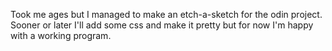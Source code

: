 Took me ages but I managed to make an etch-a-sketch for the odin project. 
Sooner or later I'll add some css and make it pretty but for now I'm happy with a working program.